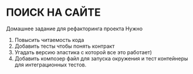 # ПОИСК НА САЙТЕ

Домашнее задание для рефакторинга проекта
Нужно
  1. Повысить читаемость кода
  2. Добавить тесты чтобы понять контракт
  3. Угадать версию эластика с которой все это работает)
  4. Добавить композер файл для запуска окружения и тест контейнеры для интеграционных тестов.
